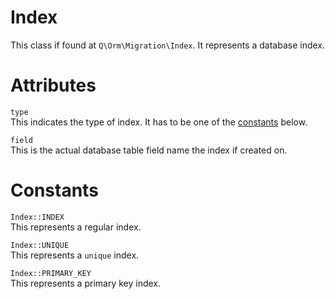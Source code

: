 # Index  
This class if found at `Q\Orm\Migration\Index`. It represents a database index.

# Attributes  
`type`  
This indicates the type of index. It has to be one of the [constants](#constants) below.  

`field`  
This is the actual database table field name the index if created on.

# Constants

`Index::INDEX`  
This represents a regular index.  

`Index::UNIQUE`  
This represents a `unique` index.  

`Index::PRIMARY_KEY`  
This represents a primary key index.

